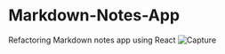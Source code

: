 # Markdown-Notes-App
Refactoring Markdown notes app using React
![Capture](https://user-images.githubusercontent.com/116196283/227724274-c58aaf40-2bc2-460b-bb19-7b6635fc4394.JPG)
